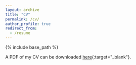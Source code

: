 ```yaml
---
layout: archive
title: "CV"
permalink: /cv/
author_profile: true
redirect_from:
  - /resume
---
```


{% include base_path %}

A PDF of my CV can be downloaded [here](/files/CV2023_IljeCho.pdf){:target="_blank"}.

